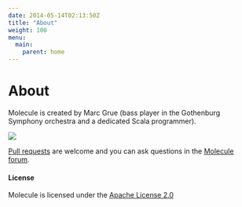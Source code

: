 ```yaml
---
date: 2014-05-14T02:13:50Z
title: "About"
weight: 100
menu:
  main:
    parent: home
---
```


# About

Molecule is created by Marc Grue (bass player in the Gothenburg Symphony orchestra and a dedicated Scala programmer).

![](/img/mg.jpg)


[Pull requests](https://github.com/scalamolecule/molecule/pulls) are welcome and you can ask questions in the [Molecule forum](https://groups.google.com/forum/#!forum/molecule-dsl).

#### License
Molecule is licensed under the [Apache License 2.0](http://en.wikipedia.org/wiki/Apache_license)